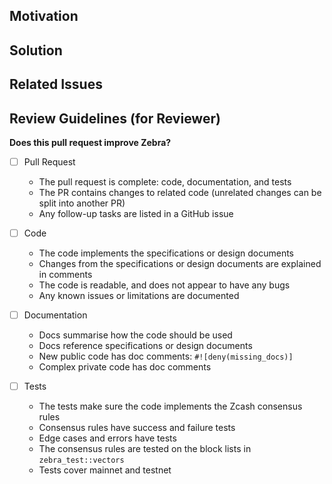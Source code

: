 <!--
Thank you for your Pull Request.

Please provide a description above and fill in the information below.

Contributors guide: https://zebra.zfnd.org/CONTRIBUTING.html
-->

## Motivation

<!--
Explain the context and why you're making that change. What is the problem
you're trying to solve? In some cases there is not a problem and this can be
thought of as being the motivation for your change.
-->

## Solution

<!--
Summarize the solution and provide any necessary context needed to understand
the code change.
-->

## Related Issues
<!--
Please link to any existing GitHub issues pertaining to this PR.
-->

## Review Guidelines (for Reviewer)
<!--
This is a flexible checklist for the reviewer to fill in.

Developers:
Add extra tasks to the review using list items.
Skip review tasks using ~~strikethrough~~.
If you want this pull request to have a specific reviewer, tag them in the list of reviewers.

Reviewer:
This checklist can help you do your review.
Add or skip tasks as needed.
-->

**Does this pull request improve Zebra?**

- [ ] Pull Request
  - The pull request is complete: code, documentation, and tests
  - The PR contains changes to related code (unrelated changes can be split into another PR)
  - Any follow-up tasks are listed in a GitHub issue

- [ ] Code
  - The code implements the specifications or design documents
  - Changes from the specifications or design documents are explained in comments
  - The code is readable, and does not appear to have any bugs
  - Any known issues or limitations are documented

- [ ] Documentation
  - Docs summarise how the code should be used
  - Docs reference specifications or design documents
  - New public code has doc comments: `#![deny(missing_docs)]`
  - Complex private code has doc comments

- [ ] Tests
  - The tests make sure the code implements the Zcash consensus rules
  - Consensus rules have success and failure tests
  - Edge cases and errors have tests
  - The consensus rules are tested on the block lists in `zebra_test::vectors`
  - Tests cover mainnet and testnet

